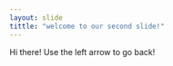 ```yaml
---
layout: slide
tittle: "welcome to our second slide!"
---
```

Hi there!
Use the left arrow to go back!